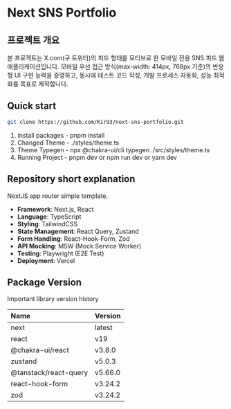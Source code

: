 # Next SNS Portfolio

## 프로젝트 개요

본 프로젝트는 X.com(구 트위터)의 피드 형태를 모티브로 한 모바일 전용 SNS 피드 웹 애플리케이션입니다.
모바일 우선 접근 방식(max-width: 414px, 768px 기준)의 반응형 UI 구현 능력을 증명하고, 동시에 테스트 코드 작성, 개발 프로세스 자동화, 성능 최적화를 목표로 제작합니다.

## Quick start

```zsh
git clone https://github.com/Kir93/next-sns-portfolio.git
```

1. Install packages - pnpm install
2. Changed Theme - ./styles/theme.ts
3. Theme Typegen - npx @chakra-ui/cli typegen ./src/styles/theme.ts
4. Running Project - pnpm dev or npm run dev or yarn dev

## Repository short explanation

NextJS app router simple template.

- **Framework**: Next.js, React
- **Language**: TypeScript
- **Styling**: TailwindCSS
- **State Management**: React Query, Zustand
- **Form Handling**: React-Hook-Form, Zod
- **API Mocking**: MSW (Mock Service Worker)
- **Testing**: Playwright (E2E Test)
- **Deployment**: Vercel

## Package Version

Important library version history

| Name                  | Version |
| :-------------------- | :------ |
| next                  | latest  |
| react                 | v19     |
| @chakra-ui/react      | v3.8.0  |
| zustand               | v5.0.3  |
| @tanstack/react-query | v5.66.0 |
| react-hook-form       | v3.24.2 |
| zod                   | v3.24.2 |
